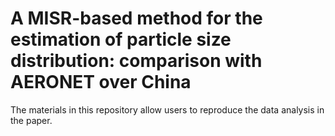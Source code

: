 # A MISR-based method for the estimation of particle size distribution: comparison with AERONET over China
The materials in this repository allow users to reproduce the data analysis in the paper.

